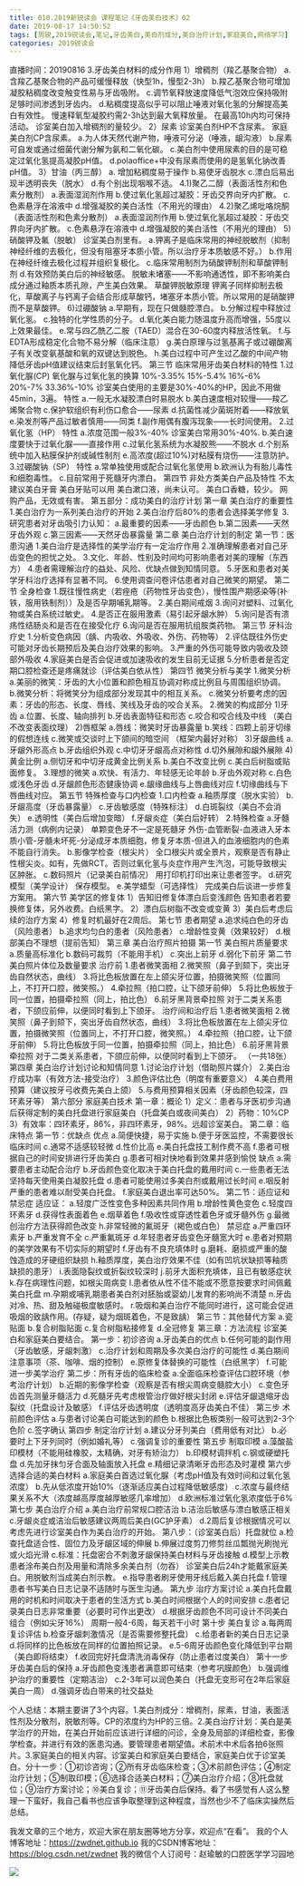 ```yaml
---
title: 010.2019新锐读会 课程笔记《牙齿美白技术》02
date: 2019-08-17 14:50:52
tags: [周锐,2019锐读会,笔记,牙齿美白,美白剂成分,美白治疗计划,家庭美白,网络学习]
categories: 2019锐读会
---
```

直播时间：20190816
3.牙齿美白材料的成分作用
1）增稠剂（羧乙基聚合物）
a.含羧乙基聚合物的产品可缓慢释放（快型1h，慢型2-3h）
b.羧乙基聚合物可增加凝胶粘稠度改变触变性易与牙齿吸附。
c.调节氧释放速度降低气泡效应保持吸附足够时间渗透到牙齿内。
d.粘稠度提高似乎可以阻止唾液对氧化氢的分解提高美白有效性。
慢速释氧型凝胶约需2-3h达到最大氧释放量。
在最高10h内均可保持活动。
诊室美白加入增稠剂的量较少。
2）尿素
诊室美白剂HP不含尿素。
家庭美白剂CP含尿素。
a.为人体天然代谢产物，唾液可分泌（唾液，龈沟液）
b.尿素可自发或通过细菌代谢分解为氨和二氧化碳。
c.美白剂中使用尿素的目的是可稳定过氧化氢提高凝胶pH值。
d.polaoffice+中没有尿素而使用的是氢氧化钠改善pH值。
3）甘油（丙三醇）
a. 增加粘稠度易于操作
b.易使牙齿脱水
c.漂白后易出现半透明丧失（脱水）
d.有个别出现咽喉不适。
4.1)聚乙二醇（表面活性剂和色素分散剂）
a.表面湿润剂作用
b.使过氧化氢超过凝胶：牙齿交界向牙内扩散。
c.色素悬浮在溶液中
d.增强凝胶的美白活性（不用光的理由）
4.2)聚乙烯吡咯烷酮（表面活性剂和色素分散剂）
a.表面湿润剂作用
b.使过氧化氢超过凝胶：牙齿交界向牙内扩散。
c.色素悬浮在溶液中
d.增强凝胶的美白活性（不用光的理由）
5)硝酸钾及氟（脱敏）
诊室美白剂里有。
a.钾离子是临床常用的神经脱敏剂（抑制神经纤维的去极化，但没有阻塞牙本质小管。所以治疗牙本质敏感不好。）
b.作用在神经纤维去极化过程并组织复极化。
c.临床常用制剂为硝酸钾制剂和草酸钾制剂
d.有效预防美白后的神经敏感。
脱敏未堵塞——不影响通透性，即不影响美白成分通过釉质本质孔隙，产生美白效果。
草酸钾脱敏原理
钾离子同样抑制去极化，草酸离子与钙离子会结合形成草酸钙，堵塞牙本质小管。所以常用的是硝酸钾而不是草酸钾。
6)过硼酸钠
a.早期有，现在只做髓腔漂白。
b.分解过程中释放过氧化氢。
c.独特的化学性质的分子。
d.氧化美白能力随温度升高而增强，55度以上效果最佳。
e.常与四乙酰乙二胺（TAED）混合在30-60度内释放活性氧。
f.与EDTA形成稳定化合物不易分解（临床注意）
g.美白原理与过氢基离子或过硼酸离子有关改变氨基酸和氧的双键达到脱色。
h.美白过程中可产生过乙酸的中间产物降低牙齿pH值建议结束后封氢氧化钙。
第三节 临床常用牙齿美白材料的特性
1.过氧化脲(CP)
氧化脲与过氧化氢的换算
10%-3.35%
15%-5.4%
16%-6%
20%-7%
33.36%-10%
诊室美白使用的主要是30%-40%的HP，因此不用做45min，3遍。
特性
a.一般无水凝胶漂白时易脱水
b.美白速度相对较慢——羧乙烯聚合物
c.保护软组织有利伤口愈合——尿素
d.抗菌性减少菌斑附着——释放氧
e.染发剂等产品过敏者慎用——同类
f.副作用偶有腹泻现象——长时间使用。
2.过氧化氢（HP）
特性
a.浓度范围一般3%-40%
诊室美白常用30%-40%.
b.美白速度要快于过氧化脲——直接作用
c.过氧化氢系统为水凝胶熊——不脱水
d.个别系统中加入粘膜保护剂或碱性制剂
e.高浓度(超过10%)对粘膜有烧伤——注意防护。
3.过硼酸钠（SP）
特性
a.常单独使用或配合过氧化氢使用
b.欧洲认为有胎儿毒性和细胞毒性。
c.目前常用于死髓牙内漂白。
第四节 非处方类美白产品及特性
不太建议美白牙膏
美白牙贴可以用
美白漱口液，尚未认可。
美白口香糖，较少。
网购产品，无效或有害。
第五部分：成功美白的治疗计划
第一章 美白治疗的重要性
1.美白治疗为一系列美白治疗的开始
2.美白治疗后80%的患者会选择美学修复
3.研究患者对牙齿吸引力认知：
a.最重要的因素——牙齿颜色
b.第二因素——天然牙齿外观
c.第三因素——天然牙齿暴露量
第二章 美白治疗计划的制定
第一节：医患沟通
1.美白治疗是选择性的美学治疗有一定治疗作用
2.准确理解患者对自己牙齿变色的担忧之处。
3.文化、年龄、性别及时间均可影响患者对美的理解（东西方）
4.患者需理解治疗的益处、风险、优缺点做到知情同意。
5.牙医和患者对美学牙科治疗选择有显著不同。
6.使用调查问卷评估患者对自己微笑的期望。
第二节 全身检查
1.既往慢性病史（若痤疮（药物性牙齿变色），慢性围产期感染等(补铁，服用铁制剂））及是否孕期哺乳期等。
2.美白期间戒烟
3.询问对塑料、过氧化物或美白系统过敏史。
4.是否正在服用激素（易引起牙龈水肿）
5.询问是否有溃疡性结肠炎和是否在在接受化疗
6.询问是否在服用抗组胺类药物。
第三节 牙科治疗史
1.分析变色病因（龋、内吸收、外吸收、外伤、药物等）
2.评估既往外伤史可能对牙齿长期预后及美白治疗效果的影响。
3.严重的外伤可能导致内吸收及颈部外吸收
4.家庭美白是否会促进或加速吸收的发生目前无证据
5.分析患者是否定期口腔检查还是疼痛就诊（评估美白依从性）
第四节 微笑分析与美学
1.微笑分析
a.美丽的微笑：牙齿的大小位置和颜色相互协调对称成比例且与周围组织协调。
b.微笑分析：将微笑分为组成部分发现其中的相互关系。
c.微笑分析要考虑的因素：牙齿的形态、长度、唇线、笑线及牙齿的咬合关系。
2.微笑的构成部分
1)牙齿
a.位置、长度、轴向排列
b.牙齿表面特征和形态
c.咬合和咬合线及中线
（美白不改变表面纹理）
2)唇框架
a.唇线：微笑时牙齿暴露量
b.笑线：四颗上前牙切缘的假想连线
c.微笑或交谈时上下颌间的暗空间
（框架内最好对称）
3)牙龈曲线
a.牙龈外形高点
b.牙齿组织外观
c.中切牙牙龈高点对称性
d.切外展隙和龈外展隙
4)黄金比例
a.侧切牙和中切牙成黄金比例关系
b.美白不改变比例
c.美白后树脂或贴面修复。
3.理想的微笑
a.欢快、有活力、年轻感无论年龄
b.牙齿外观对称
c.白色或浅色牙齿
d.牙龈颜色形态健康协调
e.龈缘曲线与上唇曲线对应
f.切缘曲线与下唇曲线对应。
第五节 特殊检查与口内检查
1.口内检查
a.釉质厚度（脱水实验）
b.牙龈高度（牙齿暴露量）
c.牙齿敏感度（特殊标注）
d.白斑裂纹（美白不会消失）
e.透明性（美白后增加变暗）
f.牙龈炎症（美白后好转）
2.特殊检查
a.牙髓活力测（病例内记录）
单颗变色牙不一定是死髓牙
外伤-血管断裂-血液进入牙本质小管-牙髓未坏死-分泌成牙本质细胞，修复牙本质-但进入的血液细胞内的色素不能自行消失。
b.影像学检查（根尖片）
全口根尖片或全景片，观察是否有静止性根尖炎。如有，先做RCT。否则过氧化氢与炎症作用产生汽泡，可能导致根尖区肿胀。
c.数码照片（记录美白前情况）
用打印机打印出来让患者签字。
d.研究模型（美学设计）
保存模型。
e.美学蜡型（可选择性）
完成美白后谈进一步修复方案用。
第六节 美学区的修复体
1）告知旧修复体漂白后变浅颜色
告知患者若要换修复体，另外收费。白纸黑字。
2）漂白后树脂不改变或变黄
3）美白后考虑后续的治疗方案
4）修复时机最好在2周后。
第七节 患者期望
a.追求纯白色的牙齿（风险患者）
b.追求均匀白的患者（风险患者）
c.增龄性变黄（效果较好）
d.根部美白不理想（提前告知）
第三章 美白治疗照片拍摄
第一节 美白照片质量要求
a.质量高标准化
b.数码可裁剪（不能用手机）
c.突出上前牙
d.弱化下前牙
第二节 美白照片体位及数量要求
治疗前
1.患者微笑面相
2.微笑照（鼻子到颏下，突出牙齿自然状态，曲线）
3.将比色板放置在左上颌尖牙位置，拍摄微笑照（位置同上，不打开口腔，微笑照。）
4.牵拉照（拍口腔，让下颌牙前伸）
5.将比色板放于同一位置，拍摄牵拉照（同上，拍比色）
6.前牙黑背景牵拉照
对于二类关系患者，下颌应前伸，以便同时看到上下颌牙。
治疗间和治疗后
1.患者微笑面相
2.微笑照（鼻子到颏下，突出牙齿自然状态，曲线）
3.将比色板放置在左上颌尖牙位置，拍摄微笑照（位置同上，不打开口腔，微笑照。）
4.牵拉照（拍口腔，让下颌牙前伸）
5.将比色板放于同一位置，拍摄牵拉照（同上，拍比色）
6.前牙黑背景牵拉照
对于二类关系患者，下颌应前伸，以便同时看到上下颌牙。
（一共18张）
第四章 美白治疗计划讨论和知情同意
1.讨论治疗计划（借助照片媒介）
2.美白治疗成功率（有效方法-接受治疗）
3.颜色评估比色（明度有重要意义）
4.美白费用预算（建议按牙弓收费先美白上颌）
5.与费用预算相关因素（牙齿颜色较深，四环素牙等）
第六部分 家庭美白技术
第一章：概论
1）定义：患者与牙医初步沟通后获得定制的美白托盘进行家庭美白（托盘美白或夜间美白）
2）药物：10%CP
3）有效率：四环素牙，86%，非四环素牙，98%。远超诊室美白。
第二章：临床特点
第一节：优缺点
优点
a.简便快捷，易于实施
b.便于牙医监控，不需要很长临床时间
c.通常不适感较轻微
d.性价比高
e.美白托盘技工制作费不高
f.患者可根据自己的时间安排进行牙齿美白
g.患者可相对快地看到效果并感到愉悦
缺点
a.需要患者主动配合治疗
b.牙齿颜色变化取决于美白托盘的戴用时间
c.一些患者无法坚持每天使用美白凝胶托盘
d.患者可能使用过多美白剂或戴用过长时间
e.咽反射严重的患者难以耐受美白托盘。
f.家庭美白退出率可达50%。
第二节：适应证和禁忌症
适应证：
a.轻度广泛性变色多种因素共同作用
b.增龄性黄色变色
c.轻度四环素牙
d.获得性表面着色
e.烟草着色
f.吸收性或穿透性着色牙或牙髓外伤
g.最微创治疗方法获得颜色改变
h.非常轻微的氟斑牙（褐色或白色）
禁忌症
a.严重四环素牙
b.严重发育不全
c.严重氟斑牙
d.年轻患者牙齿变色牙髓宽大时
e.患者对预期的美学效果有不切实际的期望时
f.牙齿有不良充填体时
g.磨耗、磨损或严重的酸蚀造成的牙硬组织缺损
h.釉质厚度，美白治疗效果不佳（如有凹坑状缺损等釉质缺损的患牙）
i.表面隐裂纹或折裂纹较深时
j.前牙大面积充填体，且已有敏感症状
k.存在病理性问题，如根尖周病变
l.患者依从性不佳不能或不愿意按要求时间佩戴美白托盘
m.孕期或哺乳期患者美白剂对胚胎或婴幼儿发育的影响尚不清楚
n.牙齿对冷、热、甜及触碰极度敏感时。
r.吸烟和美白治疗不能同时进行，这可能会促进吸烟的致龋作用。(存疑，疑为烟斑着色，不是致龋）
第三节：其他替代方案
a.瓷贴面
b.复合树脂贴面
c.复合树脂粘接修复
d.全冠修复
第三章：方法流程
诊室美白和家庭美白要结合。
第一步：初诊咨询
a.牙齿美白的优点
b.任何可能的副作用（牙齿敏感，牙龈刺激）
c.治疗计划和周期及多次美白治疗的可能性
d.美白期间注意事项（茶、咖啡、烟的控制）
e.原修复体替换的可能性（白纸黑字）
f.可能进一步美学治疗
第二步：所有牙齿的临床检查
a.全面临床检查评估口腔环境（参考治疗计划）
b.近期的影像学检查（观察是否有根尖周病变髓腔大小）
c.变色牙齿首先测量牙髓活力
d.死髓牙先考虑根管治疗做好根尖封闭
e.评估牙龈退缩牙齿裂纹（托盘设计及敏感）
f.评估牙齿透明度（透明度高牙齿美白不佳）
第三步 术前颜色评估
a.与患者讨论美白可能达到的颜色
b.根据比色板类别一般可达到2-3个色阶
c.签字确认
第四步 制定治疗计划
a.建议分牙列美白（费用低有对比）
b.必要时上下牙列同时（例如婚礼等）
c.强调复诊的重要性
第五步 制取印模
a.藻酸盐印模材（不能用硅橡胶，太精确，对牙有矫治力）
b.印模材调拌机
c.钢或硬塑托盘
d.先加牙抹匀牙合面及轴面放入托盘
e.精细记录清晰牙齿形态及时灌模
第六步 选择合适的美白材料
a.家庭美白首选过氧化脲（考虑pH值及有效时间和过氧化氢浓度）
b.先从低浓度开始10%（逐渐适应美白过程降低敏感度）
c.浓度与最终结果关系不大（浓度越高厚度越厚敏感几率增加）
d.欧洲标准过氧化氢浓度低于6%
第七步 美白治疗介绍
a.美白治疗前常规口腔洁治
b.洁治后敏感与漂白敏感正相关
c.牙龈炎症或洁治后敏感建议两周后美白(GC护牙素）
d.2周后复诊根据情况可以考虑先进行诊室美白作为美白治疗的开始。
第八步：（诊室美白后）托盘就位
a.检查托盘适合性、固位力及牙龈区域的伸展
b.伸展过度剪刀修剪丝瓜瓢抛光刷抛光或火焰光滑
c.标准：托盘密合不刺激牙龈保持美白材料与牙齿接触
d.模型上示教患者涂布美白剂及用量和清除多余美白剂（勿吞）
诊室美白后24h才能戴家庭美白。用脱敏剂当成美白剂示教。
e.指导患者刷牙使用牙线后戴入美白托盘
f.管理患者书写美白日志记录不适随时与医生沟通。
第九步 治疗方案讨论
a.美白托盘戴用的时机和时间取决于患者的生活方式
b.美白时间根据个人的时间安排
c.患者记录美白日志非常重要（必要时可作出更改）
d.根据牙齿颜色不同可设计不同美白组合（例如尖牙16%）
周期一般4-6周，每天若干小时
第十步 美白复诊
a.每两周复诊评估
b.检查牙龈刺激情况（是否需要修整托盘）
c.给患者新的美白日志记录
d.将同样的比色板放在同样的位置拍照记录。
e.5-6周牙齿颜色变化降低到平台期（美白即将结束）
f.收回完好托盘清洗消毒保存（防止患者过度美白）
第十一步 牙齿美白后的保持
a.牙齿颜色变浅患者满意即可结束（参考巩膜颜色）
b.强调维护治疗的重要性（定期洁治）
c.2-3年可以润色美白（托盘无变形可在2年后家庭美白一周）
d.强调牙齿白带来的社交益处

个人总结：本期主要讲了3个内容。1.美白剂成分：增稠剂，尿素，甘油，表面活性剂及分散剂，脱敏剂等。CP的浓度约为HP的三倍。2.美白治疗计划：美白是美学治疗的开始，在美白开始前应该进行详细的问诊，全身及局部的详细检查，影像学检查。并进行有效的医患沟通。要管理患者期望值。术前术中术后各拍6张照片。3.家庭美白的相关内容。诊室美白和家庭美白要结合，家庭美白优于诊室美白。分十一步：①初诊咨询；②所有牙齿临床检查；③术前颜色评估；④制定治疗计划；⑤制取印模；⑥选择合适美白材料；⑦美白治疗介绍；⑧托盘就位；⑨治疗方案讨论；⑩美白复诊；⑪牙齿美白后保持。看了书感觉有人这么整理一下蛮好，我自己看书也应该争取整理到这种程度，当然也少不了临床实操然后总结。

我发文章的三个地方，欢迎大家在朋友圈等地方分享，欢迎点“在看”。
我的个人博客地址：https://zwdnet.github.io
我的CSDN博客地址：https://blog.csdn.net/zwdnet
我的微信个人订阅号：赵瑜敏的口腔医学学习园地


![](https://zymblog-1258069789.cos.ap-chengdu.myqcloud.com/other/wx.jpg)